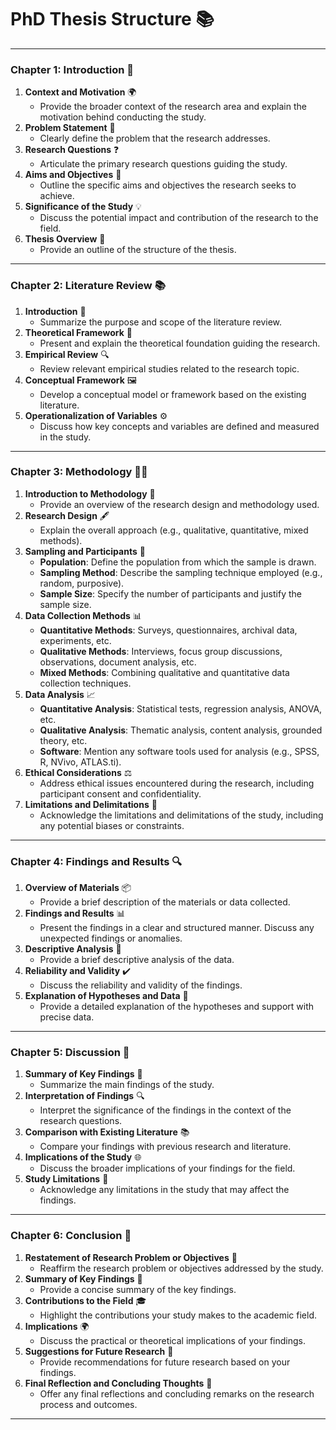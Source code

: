 # PhD Thesis Structure 📚

---

### Chapter 1: Introduction 📖  
1. **Context and Motivation** 🌍  
   - Provide the broader context of the research area and explain the motivation behind conducting the study.  
2. **Problem Statement** 🧐  
   - Clearly define the problem that the research addresses.  
3. **Research Questions** ❓  
   - Articulate the primary research questions guiding the study.  
4. **Aims and Objectives** 🎯  
   - Outline the specific aims and objectives the research seeks to achieve.  
5. **Significance of the Study** 💡  
   - Discuss the potential impact and contribution of the research to the field.  
6. **Thesis Overview** 📝  
   - Provide an outline of the structure of the thesis.

---

### Chapter 2: Literature Review 📚  
1. **Introduction** 📑  
   - Summarize the purpose and scope of the literature review.  
2. **Theoretical Framework** 🧠  
   - Present and explain the theoretical foundation guiding the research.  
3. **Empirical Review** 🔍  
   - Review relevant empirical studies related to the research topic.  
4. **Conceptual Framework** 🖼️  
   - Develop a conceptual model or framework based on the existing literature.  
5. **Operationalization of Variables** ⚙️  
   - Discuss how key concepts and variables are defined and measured in the study.

---

### Chapter 3: Methodology 🧑‍🔬  
1. **Introduction to Methodology** 🔬  
   - Provide an overview of the research design and methodology used.  
2. **Research Design** 🖋️  
   - Explain the overall approach (e.g., qualitative, quantitative, mixed methods).  
3. **Sampling and Participants** 👥  
   - **Population**: Define the population from which the sample is drawn.  
   - **Sampling Method**: Describe the sampling technique employed (e.g., random, purposive).  
   - **Sample Size**: Specify the number of participants and justify the sample size.  
4. **Data Collection Methods** 📊  
   - **Quantitative Methods**: Surveys, questionnaires, archival data, experiments, etc.  
   - **Qualitative Methods**: Interviews, focus group discussions, observations, document analysis, etc.  
   - **Mixed Methods**: Combining qualitative and quantitative data collection techniques.  
5. **Data Analysis** 📈  
   - **Quantitative Analysis**: Statistical tests, regression analysis, ANOVA, etc.  
   - **Qualitative Analysis**: Thematic analysis, content analysis, grounded theory, etc.  
   - **Software**: Mention any software tools used for analysis (e.g., SPSS, R, NVivo, ATLAS.ti).  
6. **Ethical Considerations** ⚖️  
   - Address ethical issues encountered during the research, including participant consent and confidentiality.  
7. **Limitations and Delimitations** 🚧  
   - Acknowledge the limitations and delimitations of the study, including any potential biases or constraints.

---

### Chapter 4: Findings and Results 🔍  
1. **Overview of Materials** 📦  
   - Provide a brief description of the materials or data collected.  
2. **Findings and Results** 📊  
   - Present the findings in a clear and structured manner. Discuss any unexpected findings or anomalies.  
3. **Descriptive Analysis** 🧮  
   - Provide a brief descriptive analysis of the data.  
4. **Reliability and Validity** ✔️  
   - Discuss the reliability and validity of the findings.  
5. **Explanation of Hypotheses and Data** 🧩  
   - Provide a detailed explanation of the hypotheses and support with precise data.

---

### Chapter 5: Discussion 💬  
1. **Summary of Key Findings** 📑  
   - Summarize the main findings of the study.  
2. **Interpretation of Findings** 🔍  
   - Interpret the significance of the findings in the context of the research questions.  
3. **Comparison with Existing Literature** 📚  
   - Compare your findings with previous research and literature.  
4. **Implications of the Study** 🌐  
   - Discuss the broader implications of your findings for the field.  
5. **Study Limitations** 🚧  
   - Acknowledge any limitations in the study that may affect the findings.

---

### Chapter 6: Conclusion 🏁  
1. **Restatement of Research Problem or Objectives** 🔄  
   - Reaffirm the research problem or objectives addressed by the study.  
2. **Summary of Key Findings** 📝  
   - Provide a concise summary of the key findings.  
3. **Contributions to the Field** 🎓  
   - Highlight the contributions your study makes to the academic field.  
4. **Implications** 🌍  
   - Discuss the practical or theoretical implications of your findings.  
5. **Suggestions for Future Research** 🚀  
   - Provide recommendations for future research based on your findings.  
6. **Final Reflection and Concluding Thoughts** 💭  
   - Offer any final reflections and concluding remarks on the research process and outcomes.

---
